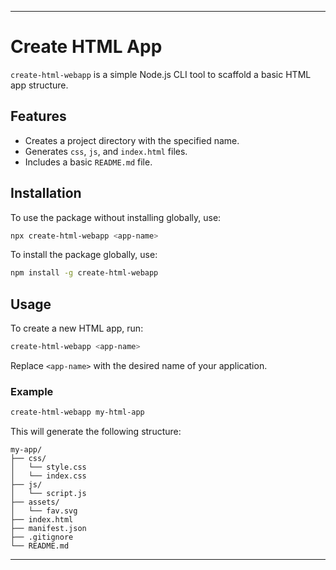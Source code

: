 ---

# Create HTML App

`create-html-webapp` is a simple Node.js CLI tool to scaffold a basic HTML app structure.

## Features

- Creates a project directory with the specified name.
- Generates `css`, `js`, and `index.html` files.
- Includes a basic `README.md` file.

## Installation

To use the package without installing globally, use:

```sh
npx create-html-webapp <app-name>
```

To install the package globally, use:

```sh
npm install -g create-html-webapp
```

## Usage

To create a new HTML app, run:

```sh
create-html-webapp <app-name>
```

Replace `<app-name>` with the desired name of your application.

### Example

```sh
create-html-webapp my-html-app
```

This will generate the following structure:

```
my-app/
├── css/
│   └── style.css
│   └── index.css
├── js/
│   └── script.js
├── assets/
│   └── fav.svg
├── index.html
├── manifest.json
├── .gitignore
└── README.md
```
---